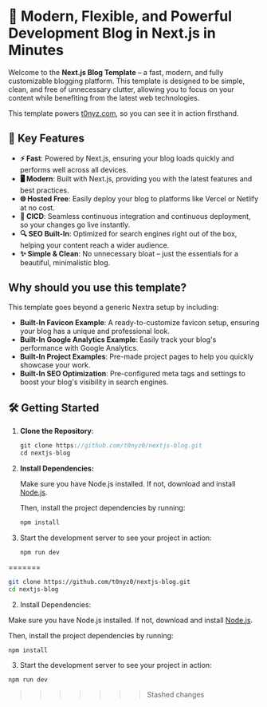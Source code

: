 # 🚀 Modern, Flexible, and Powerful Development Blog in Next.js in Minutes

Welcome to the **Next.js Blog Template** – a fast, modern, and fully customizable blogging platform. This template is designed to be simple, clean, and free of unnecessary clutter, allowing you to focus on your content while benefiting from the latest web technologies.

This template powers [t0nyz.com](https://t0nyz.com), so you can see it in action firsthand.

## 🌟 Key Features

- **⚡ Fast**: Powered by Next.js, ensuring your blog loads quickly and performs well across all devices.
- **🖥️ Modern**: Built with Next.js, providing you with the latest features and best practices.
- **🌐 Hosted Free**: Easily deploy your blog to platforms like Vercel or Netlify at no cost.
- **🔄 CICD**: Seamless continuous integration and continuous deployment, so your changes go live instantly.
- **🔍 SEO Built-In**: Optimized for search engines right out of the box, helping your content reach a wider audience.
- **✨ Simple & Clean**: No unnecessary bloat – just the essentials for a beautiful, minimalistic blog.

## Why should you use this template?

This template goes beyond a generic Nextra setup by including:

- **Built-In Favicon Example**: A ready-to-customize favicon setup, ensuring your blog has a unique and professional look.
- **Built-In Google Analytics Example**: Easily track your blog's performance with Google Analytics.
- **Built-In Project Examples**: Pre-made project pages to help you quickly showcase your work.
- **Built-In SEO Optimization**: Pre-configured meta tags and settings to boost your blog's visibility in search engines.

## 🛠️ Getting Started

1. **Clone the Repository**:
   ```cpp
   git clone https://github.com/t0nyz0/nextjs-blog.git
   cd nextjs-blog
   ```

2. **Install Dependencies:**

   Make sure you have Node.js installed. If not, download and install [Node.js](https://nodejs.org/).

   Then, install the project dependencies by running:
   ```cpp 
   npm install
   ```

3. Start the development server to see your project in action:
   ```ccp 
   npm run dev
   ```
=======
   ```bash
   git clone https://github.com/t0nyz0/nextjs-blog.git
   cd nextjs-blog
```

2. Install Dependencies:

Make sure you have Node.js installed. If not, download and install [Node.js](https://nodejs.org/).

Then, install the project dependencies by running:

```jc cp 
npm install
```

3. Start the development server to see your project in action:

```jc cp 
npm run dev
```
>>>>>>> Stashed changes
